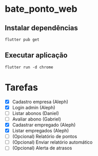 # bate_ponto_web

## Instalar dependências
```
flutter pub get
```

## Executar aplicação
```
flutter run -d chrome
```

# Tarefas

- [X] Cadastro empresa (Aleph)
- [X] Login admin (Aleph)
- [ ] Listar abonos (Daniel)
- [ ] Avaliar abono (Gabriel)
- [X] Cadastrar empregado (Aleph)
- [X] Listar empregados (Aleph)
- [ ] (Opcional) Relatório de pontos
- [ ] (Opcional) Enviar relatório automático
- [ ] (Opcional) Alerta de atrasos
